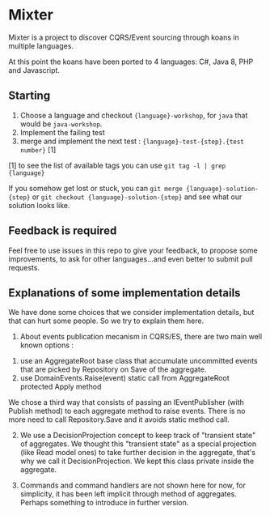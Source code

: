 Mixter
======
Mixter is a project to discover CQRS/Event sourcing through koans in multiple
languages.

At this point the koans have been ported to 4 languages: C#, Java 8, PHP and
Javascript.

Starting
-------

1. Choose a language and checkout `{language}-workshop`, for `java` that would be
`java-workshop`.
2. Implement the failing test
3. merge and implement the next test : `{language}-test-{step}.{test number}` [1]

[1] to see the list of available tags you can use `git tag -l | grep {language}`

If you somehow get lost or stuck, you can `git merge {language}-solution-{step}`
or `git checkout {language}-solution-{step}` and see what our solution looks like.

Feedback is required
--------------------

Feel free to use issues in this repo to give your feedback, to propose some improvements,
to ask for other languages...and even better to submit pull requests.

Explanations of some implementation details
-------------------------------------------

We have done some choices that we consider implementation details, but that can hurt
some people. So we try to explain them here.

1. About events publication mecanism in CQRS/ES, there are two main well known options :

1) use an AggregateRoot base class that accumulate uncommitted events that are picked by Repository on Save of the aggregate.
2) use DomainEvents.Raise(event) static call from AggregateRoot protected Apply method

We chose a third way that consists of passing an IEventPublisher (with Publish method) to each aggregate method to raise events.
There is no more need to call Repository.Save and it avoids static method call.

2. We use a DecisionProjection concept to keep track of "transient state" of aggregates.
We thought this "transient state" as a special projection (like Read model ones) to take further decision in the aggregate,
that's why we call it DecisionProjection. We kept this class private inside the aggregate.

3. Commands and command handlers are not shown here for now, for simplicity, it has been left implicit through method of aggregates.
Perhaps something to introduce in further version.
